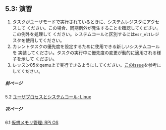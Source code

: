 ## 5.3: 演習

1. タスクがユーザモードで実行されているときに、システムレジスタにアクセスして
ください。この場合、同期例外が発生することを確認してください。この例外を処理して
ください。システムコールと区別するには`esr_el1`レジスタを使用してください。
2. カレントタスクの優先度を設定するために使用できる新しいシステムコールを
実装してください。タスクの実行中に優先度の変更が動的に適用される様子を示して
ください。
3. レッスン05をqemu上で実行できるようにしてください。[このissue](https://github.com/s-matyukevich/raspberry-pi-os/issues/8)を参考にしてください。

##### 前ページ

5.2 [ユーザプロセスとシステムコール: Linux](../../ja/lesson05/linux.md)

##### 次ページ

6.1 [仮想メモリ管理: RPi OS](../../ja/lesson06/rpi-os.md)
